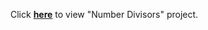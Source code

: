 Click <b>[here](https://felekswebs.github.io/Finding-number-divisors/)</b> to view "Number Divisors" project.
